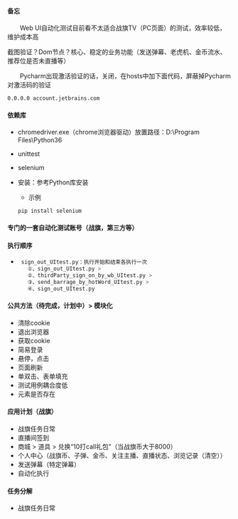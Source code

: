 #### 备忘

&emsp;&emsp;Web UI自动化测试目前看不太适合战旗TV（PC页面）的测试，效率较低，维护成本高

​        截图验证？Dom节点？核心、稳定的业务功能（发送弹幕、老虎机、金币流水、推荐位是否未直播等）

&emsp;&emsp;Pycharm出现激活验证的话，关闭，在hosts中加下面代码，屏蔽掉Pycharm对激活码的验证

```
0.0.0.0 account.jetbrains.com
```

#### 依赖库

- chromedriver.exe（chrome浏览器驱动）放置路径：D:\Program Files\Python36

-  unittest

- selenium

- 安装：参考Python库安装

  -  示例

    ```dos
    pip install selenium
    ```

#### 专门的一套自动化测试账号（战旗，第三方等）

#### 执行顺序

- ```python
   sign_out_UItest.py：执行开始和结束各执行一次
     ①、sign_out_UItest.py > 
     ②、thirdParty_sign_on_by_wb_UItest.py > 
     ③、send_barrage_by_hotWord_UItest.py > 
     ④、sign_out_UItest.py
   ```
#### 公共方法（待完成，计划中）> 模块化

- 清除cookie
- 退出浏览器
- 获取cookie
- 简易登录
- 悬停，点击
- 页面刷新
- 单双击、表单填充
- 测试用例耦合度低
- 元素是否存在




#### 应用计划（战旗）

-  战旗任务日常
-  直播间签到
-  商城 > 道具 > 兑换“10打call礼包”（当战旗币大于8000）
-  个人中心（战旗币、子弹、金币、关注主播、直播状态、浏览记录（清空））
-  发送弹幕（特定弹幕）
-  自动化执行

####  任务分解

-  战旗任务日常